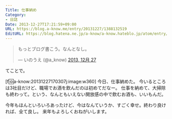 ```yaml
---
Title: 仕事納め
Category:
- 日誌
Date: 2013-12-27T17:21:59+09:00
URL: https://blog.a-know.me/entry/20131227/1388132519
EditURL: https://blog.hatena.ne.jp/a-know/a-know.hateblo.jp/atom/entry/12921228815727979243
---
```



<blockquote class="twitter-tweet" lang="ja"><p>もっとブログ書こう。なんとなし。</p>&mdash; いのうえ (@a_know) <a href="https://twitter.com/a_know/statuses/416408321466175488">2013, 12月 27</a></blockquote>

てことで。



[f:id:a-know:20131227170307j:image:w360]
今日、仕事納めた。
今いるところは3社目だけど、職場でお酒を飲んだのは初めてだなー。
仕事を納めて、大掃除も終わって。という、なんともいえない開放感の中で飲むお酒も、いいもんだ。


今年もほんといろいろあったけど、今はなんていうか、すごく幸せ。終わり良ければ、全て良し。
来年もよろしくおねがいします。
